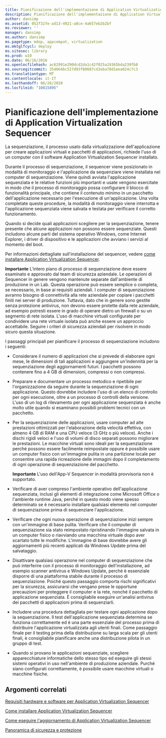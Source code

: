 ```yaml
---
title: Pianificazione dell'implementazione di Application Virtualization Sequencer
description: Pianificazione dell'implementazione di Application Virtualization Sequencer
author: dansimp
ms.assetid: 052f32fe-ad13-4921-a8ce-4a657eb2b2bf
ms.reviewer: ''
manager: dansimp
ms.author: dansimp
ms.pagetype: mdop, appcompat, virtualization
ms.mktglfcycl: deploy
ms.sitesec: library
ms.prod: w10
ms.date: 06/16/2016
ms.openlocfilehash: ac62991e290dcd2da1c42f025a19365bda239fb8
ms.sourcegitcommit: 354664bc527d93f80687cd2eba70d1eea024c7c3
ms.translationtype: MT
ms.contentlocale: it-IT
ms.lasthandoff: 06/26/2020
ms.locfileid: "10815895"
---
```

# Pianificazione dell'implementazione di Application Virtualization Sequencer


La sequenziazione, il processo usato dalla virtualizzazione dell'applicazione per creare applicazioni virtuali e pacchetti di applicazioni, richiede l'uso di un computer con il software Application Virtualization Sequencer installato.

Durante il processo di sequenziazione, il sequencer viene posizionato in modalità di monitoraggio e l'applicazione da sequenziare viene installata nel computer di sequenziazione. Viene quindi avviata l'applicazione sequenziata e le relative funzioni più importanti e usate vengono esercitate in modo che il processo di monitoraggio possa configurare il blocco di funzionalità principale, che contiene il contenuto minimo in un pacchetto dell'applicazione necessario per l'esecuzione di un'applicazione. Una volta completate queste procedure, la modalità di monitoraggio viene interrotta e l'applicazione sequenziata viene salvata e testata per verificare il corretto funzionamento.

Quando si decide quali applicazioni scegliere per la sequenziazione, tenere presente che alcune applicazioni non possono essere sequenziate. Questi includono alcune parti del sistema operativo Windows, come Internet Explorer, i driver di dispositivo e le applicazioni che avviano i servizi al momento del boot.

Per informazioni dettagliate sull'installazione del sequencer, vedere [come installare Application Virtualization Sequencer](how-to-install-the-application-virtualization-sequencer.md).

**Importante**  L'intero piano di processo di sequenziazione deve essere esaminato e approvato dal team di sicurezza aziendale. Le operazioni di Sequencer in genere vengono mantenute separate dall'ambiente di produzione in un Lab. Questa operazione può essere semplice o completa, se necessario, in base ai requisiti aziendali. I computer di sequenziazione avranno bisogno di connettività alla rete aziendale per copiare i pacchetti finiti nei server di produzione. Tuttavia, dato che in genere sono gestite senza protezione antivirus, non devono essere protette dalla rete aziendale, ad esempio potresti essere in grado di operare dietro un firewall o su un segmento di rete isolata. L'uso di macchine virtuali configurate per condividere una rete virtuale isolata può anche essere un approccio accettabile. Seguire i criteri di sicurezza aziendali per risolvere in modo sicuro questa situazione.

 

I passaggi principali per pianificare il processo di sequenziazione includono i seguenti:

-   Considerare il numero di applicazioni che si prevede di elaborare ogni mese, le dimensioni di tali applicazioni e aggiungere un'indennità per la sequenziazione degli aggiornamenti futuri. I pacchetti possono contenere fino a 4 GB di dimensioni, compressi o non compressi.

-   Preparare e documentare un processo metodico e ripetibile per l'organizzazione da seguire durante la sequenziazione di ogni applicazione. Questo dovrebbe includere l'uso di un elenco di controllo per ogni esecuzione, oltre a un processo di controlli della versione. L'uso di un log di rilevamento per ogni applicazione sequenziata è anche molto utile quando si esaminano possibili problemi tecnici con un pacchetto.

-   Per la sequenziazione delle applicazioni, usare computer ad alte prestazioni ottimizzati per l'elaborazione della velocità effettiva, con almeno 4 GB di RAM e una CPU veloce (3 GHz o più veloce). Anche i dischi rigidi veloci e l'uso di volumi di disco separati possono migliorare le prestazioni. Le macchine virtuali sono ideali per la sequenziazione perché possono essere facilmente reimpostate oppure è possibile usare un computer fisico con un'immagine pulita in una partizione locale per consentire una rapida ricreazione delle immagini dopo il completamento di ogni operazione di sequenziazione del pacchetto.

    **Importante**  L'uso dell'App-V Sequencer in modalità provvisoria non è supportato.

     

-   Verificare di aver compreso l'ambiente operativo dell'applicazione sequenziata, inclusi gli elementi di integrazione come Microsoft Office o l'ambiente runtime Java, perché in questo modo viene spesso determinato se è necessario installare qualsiasi elemento nel computer di sequenziazione prima di sequenziare l'applicazione.

-   Verificare che ogni nuova operazione di sequenziazione inizi sempre con un'immagine di base pulita. Verificare che il computer di sequenziazione sia stato reimpostato ripristinando l'immagine salvata in un computer fisico o riavviando una macchina virtuale dopo aver scartato tutte le modifiche. L'immagine di base dovrebbe avere gli aggiornamenti più recenti applicati da Windows Update prima del salvataggio.

-   Disattivare qualsiasi operazione nel computer di sequenziazione che può interferire con il processo di monitoraggio dell'installazione, ad esempio scanner antivirus e Windows Update, perché è essenziale disporre di una piattaforma stabile durante il processo di sequenziazione. Poiché questo passaggio comporta rischi significativi per la sicurezza, assicurarsi che vengano prese le opportune precauzioni per proteggere il computer e la rete, nonché il pacchetto di applicazione sequenziata. È consigliabile eseguire un'analisi antivirus dei pacchetti di applicazioni prima di sequenziarli.

-   Includere una procedura dettagliata per testare ogni applicazione dopo la sequenziazione. Il test dell'applicazione sequenziata determina se funziona correttamente ed è una parte essenziale del processo prima di distribuire l'applicazione virtualizzata agli utenti finali. Come passaggio finale per il testing prima della distribuzione su larga scala per gli utenti finali, è consigliabile pianificare anche una distribuzione pilota in un gruppo di test.

-   Quando si provano le applicazioni sequenziate, scegliere apparecchiature informatiche dello stesso tipo ed eseguire gli stessi sistemi operativi in uso nell'ambiente di produzione aziendale. Purché siano configurati correttamente, è possibile usare macchine virtuali o macchine fisiche.

## Argomenti correlati


[Requisiti hardware e software per Application Virtualization Sequencer](application-virtualization-sequencer-hardware-and-software-requirements.md)

[Come installare Application Virtualization Sequencer](how-to-install-the-application-virtualization-sequencer.md)

[Come eseguire l'aggiornamento di Application Virtualization Sequencer](how-to-upgrade-the-application-virtualization-sequencer.md)

[Panoramica di sicurezza e protezione](security-and-protection-overview.md)

 

 





